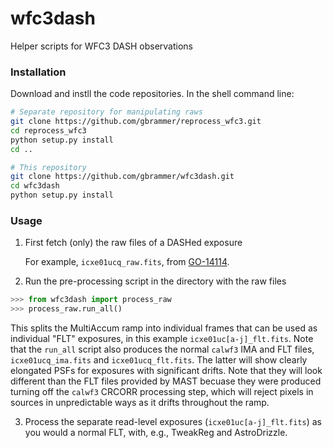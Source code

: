 # wfc3dash
Helper scripts for WFC3 DASH observations

### Installation

Download and instll the code repositories.  In the shell command line: 

```bash
# Separate repository for manipulating raws
git clone https://github.com/gbrammer/reprocess_wfc3.git
cd reprocess_wfc3
python setup.py install
cd ..

# This repository
git clone https://github.com/gbrammer/wfc3dash.git
cd wfc3dash
python setup.py install
```

### Usage

1) First fetch (only) the raw files of a DASHed exposure

    For example, `icxe01ucq_raw.fits`, from [GO-14114](http://archive.stsci.edu/cgi-bin/mastpreview?mission=hst&dataid=ICXE01010).

2) Run the pre-processing script in the directory with the raw files

```python
>>> from wfc3dash import process_raw
>>> process_raw.run_all()
```

This splits the MultiAccum ramp into individual frames that can be used as individual "FLT" exposures, in this example `icxe01uc[a-j]_flt.fits`.  Note that the `run_all` script also produces the normal `calwf3` IMA and FLT files, `icxe01ucq_ima.fits` and `icxe01ucq_flt.fits`.  The latter will show clearly elongated PSFs for exposures with significant drifts.  Note that they will look different than the FLT files provided by MAST becuase they were produced turning off the `calwf3` CRCORR processing step, which will reject pixels in sources in unpredictable ways as it drifts throughout the ramp.

3) Process the separate read-level exposures (`icxe01uc[a-j]_flt.fits`) as you would a normal FLT, with, e.g., TweakReg and AstroDrizzle.



